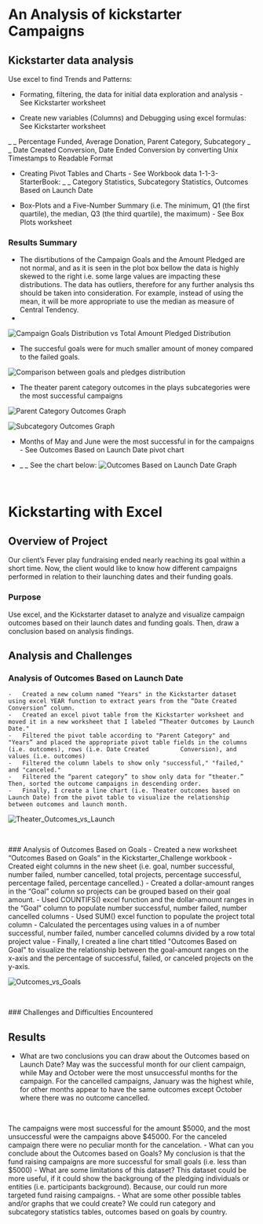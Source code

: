 # An Analysis of kickstarter Campaigns

## Kickstarter data analysis

Use excel to find Trends and Patterns:

* Formating, filtering,  the data for initial data exploration and analysis - See Kickstarter worksheet
 
* Create new variables (Columns) and Debugging using excel formulas: See Kickstarter worksheet

_ _  Percentage Funded, Average Donation, Parent Category, Subcategory
_ _  Date Created Conversion, Date Ended Conversion by converting Unix Timestamps to Readable Format

* Creating Pivot Tables and Charts - See Workbook data 1-1-3-StarterBook:
_ _ Category Statistics, Subcategory Statistics, Outcomes Based on Launch Date

* Box-Plots and a Five-Number Summary (i.e. The minimum, Q1 (the first quartile), the median, Q3 (the third quartile), the maximum) - See Box Plots worksheet
 
### Results Summary 
* The disrtibutions of the Campaign Goals and the Amount Pledged are not normal, and as it is seen in the plot box bellow the data is highly skewed to the right i.e. some large values are impacting these distributions. The data has outliers, therefore for any further analysis ths should be taken into consideration. For example, instead of using the mean, it will be more appropriate to use the median as measure of Central Tendency.
* 
![Campaign Goals Distribution vs Total Amount Pledged Distribution](https://user-images.githubusercontent.com/34750363/147622525-84e1f8b5-8918-490f-be3b-a8c32a94a94e.png)
* The succesful goals were for much smaller amount of money compared to the failed goals.

![Comparison between goals and pledges distribution](https://user-images.githubusercontent.com/34750363/147623354-475fd2b4-aacf-45b4-8c52-0a56778668e8.png)

* The theater parent category outcomes in the plays subcategories were the most successful campaigns

![Parent Category Outcomes Graph](https://user-images.githubusercontent.com/34750363/147616472-5ff084bf-1be5-471e-972c-5db383d942f0.png)

![Subcategory Outcomes Graph](https://user-images.githubusercontent.com/34750363/147616483-cc108046-a7d1-4d71-b8ca-8617567646f0.png)

* Months of May and June were the most successful in for the campaigns - See Outcomes Based on Launch Date pivot chart

* _ _ See the chart below:
![Outcomes Based on Launch Date Graph](https://user-images.githubusercontent.com/34750363/147601746-001417e3-8206-407d-9632-6ef3ab33c9e4.png)

<p>&nbsp;</p> <!-- Adding a blank line -->

# Kickstarting with Excel

## Overview of Project
   Our client’s Fever play fundraising ended nearly reaching its goal within a short time. Now, the client would like to know how different campaigns performed in relation to      their launching dates and their funding goals.
### Purpose
   Use excel, and the Kickstarter dataset to analyze and visualize campaign outcomes based on their launch dates and funding goals. Then, draw a conclusion based on analysis        findings.
## Analysis and Challenges
      
### Analysis of Outcomes Based on Launch Date
    -	Created a new column named "Years" in the Kickstarter dataset using excel YEAR function to extract years from the “Date Created Conversion” column. 
    -	Created an excel pivot table from the Kickstarter worksheet and moved it in a new worksheet that I labeled “Theater Outcomes by Launch Date."
    -	Filtered the pivot table according to "Parent Category" and "Years” and placed the appropriate pivot table fields in the columns (i.e. outcomes), rows (i.e. Date Created         Conversion), and values (i.e. outcomes)
    -	Filtered the column labels to show only "successful," "failed," and "canceled."
    -	Filtered the “parent category” to show only data for “theater.” Then, sorted the outcome campaigns in descending order.
    -	Finally, I create a line chart (i.e. Theater outcomes based on Launch Date) from the pivot table to visualize the relationship between outcomes and launch month. 
  
![Theater_Outcomes_vs_Launch](https://user-images.githubusercontent.com/34750363/148093537-752d061c-632b-4750-8b77-ea38518bb75a.png)
<p>&nbsp;</p> <!-- Adding a blank line -->
### Analysis of Outcomes Based on Goals
    -	Created a new worksheet “Outcomes Based on Goals” in the Kickstarter_Challenge workbook
    -	Created eight columns in the new sheet (i.e. goal, number successful, number failed, number cancelled, total projects, percentage successful, percentage failed, percentage       cancelled.)
    -	Created a dollar-amount ranges in the “Goal” column so projects can be grouped based on their goal amount.
    -	Used COUNTIFS() excel function and the dollar-amount ranges in the “Goal” column to populate number successful, number failed, number cancelled columns
    -	Used SUM() excel function to populate  the project total column
    -	 Calculated the percentages using values in a  of number successful, number failed, number cancelled columns divided by a row total project value
    -	Finally, I created a line chart titled "Outcomes Based on Goal" to visualize the relationship between the goal-amount ranges on the x-axis and the percentage of                 successful, failed, or canceled projects on the y-axis.
 
![Outcomes_vs_Goals](https://user-images.githubusercontent.com/34750363/148093740-7abff505-acf1-4b32-9337-8dfb2c9c16e8.png)
<p>&nbsp;</p> <!-- Adding a blank line -->
### Challenges and Difficulties Encountered

## Results

- What are two conclusions you can draw about the Outcomes based on Launch Date?
May was the successful month for our client campaign, while May and October were the most unsuccessful months for the campaign. For the cancelled campaigns, January was the highest while, for other months appear to have the same outcomes except October where there was no outcome cancelled.
<p>&nbsp;</p> <!-- Adding a blank line --> 
The campaigns were most successful for the amount $5000, and the most unsuccessful were the campaigns above $45000. For the canceled campaign there were no peculiar month for the cancelation.
- What can you conclude about the Outcomes based on Goals?
My conclusion is that the fund raising campaigns are more successful for small goals (i.e. less than $5000)
- What are some limitations of this dataset?
This dataset could be more useful, if it could show the backgroung of the pledging individuals or entities (i.e. participants background). Because, our could run more targeted fund raising campaigns.
- What are some other possible tables and/or graphs that we could create?
 We could run category and subcategory statistics tables, outcomes based on goals by country.
